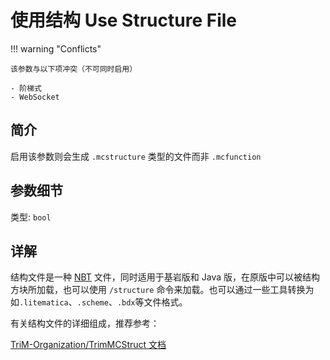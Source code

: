 # 使用结构 Use Structure File

!!! warning "Conflicts"

    该参数与以下项冲突（不可同时启用）
    
    - 阶梯式
    - WebSocket

## 简介
启用该参数则会生成 `.mcstructure` 类型的文件而非 `.mcfunction`

## 参数细节
类型: `bool`

## 详解
结构文件是一种 [NBT](https://minecraft.wiki/w/NBT_format) 文件，同时适用于基岩版和 Java 版，在原版中可以被结构方块所加载，也可以使用 `/structure` 命令来加载。也可以通过一些工具转换为如`.litematica`、`.scheme`、`.bdx`等文件格式。

有关结构文件的详细组成，推荐参考：

[TriM-Organization/TrimMCStruct 文档](https://gitee.com/TriM-Organization/mcstructure/blob/main/docs/MCSTRUCTURE%20%E6%96%87%E4%BB%B6%E7%BB%93%E6%9E%84.md)
